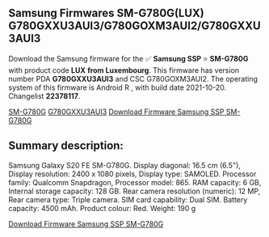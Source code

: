 <h2>Samsung Firmwares SM-G780G(LUX) G780GXXU3AUI3/G780GOXM3AUI2/G780GXXU3AUI3</h2>
Download the Samsung firmware for the ✅ <strong>Samsung SSP </strong> ⭐ <strong>SM-G780G</strong> with product code <strong>LUX</strong> <strong> from Luxembourg</strong>. This firmware has version number PDA <strong>G780GXXU3AUI3</strong> and CSC G780GOXM3AUI2. The operating system of this firmware is Android R , with build date 2021-10-20. Changelist <strong>22378117</strong>.


[SM-G780G](https://samfirm.shop/samsung/model/SM-G780G)
[G780GXXU3AUI3](https://samfirm.shop/samsung/pda/G780GXXU3AUI3)
[Download Firmware Samsung SSP SM-G780G](https://samfirm.shop/samsung/firmware/467183)
<h2>Summary description:</h2>
<p>Samsung Galaxy S20 FE SM-G780G. Display diagonal: 16.5 cm (6.5"), Display resolution: 2400 x 1080 pixels, Display type: SAMOLED. Processor family: Qualcomm Snapdragon, Processor model: 865. RAM capacity: 6 GB, Internal storage capacity: 128 GB. Rear camera resolution (numeric): 12 MP, Rear camera type: Triple camera. SIM card capability: Dual SIM. Battery capacity: 4500 mAh. Product colour: Red. Weight: 190 g</p>


[Download Firmware Samsung SSP SM-G780G](https://samfirm.shop/samsung/firmware/467183)
